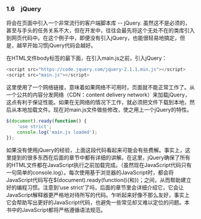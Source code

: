 ### 1.6　jQuery

将会在页面中引入一个非常流行的客户端脚本库 -- jQuery. 虽然这不是必须的，甚至与手头的任务关系不大，但在开发中，往往会最先将这个无处不在的类库引入到网页代码中。在这个例子中，即便没有引入jQuery，也能很轻易地搞定，但是，越早开始习惯jQuery代码会越好。

在HTML文件body标签的最下面，在引入main.js之前，引入jQuery：

```javascript
<script src="https://code.jquery.com/jquery-2.1.1.min.js"></script> 
<script src="main.js"></script>
```

这里使用了一个网络链接，意味着如果网络不可用时，页面就不能正常工作了。从一个公共的内容分发网络（CDN：content delivery network）来加载jQuery，这点有利于保证性能。如果在无网络的情况下工作，就必须把文件下载到本地，然后从本地加载文件。现在对main.js文件做些修改，使之用上一个jQuery的特性。

```javascript
$(document).ready(function() {
    'use strict';
    console.log('main.js loaded');
});
```

如果没有使用jQuery的经验，上面这段代码看起来可能会有些费解。事实上，这里提到的很多东西在后面的章节中都有详细的讲解。在这里，jQuery确保了所有的HTML文件都在JavaScript执行之前加载完成。（虽然现在JavaScript代码只有一句简单的console.log）。每次使用基于浏览器的JavaScript时，都会将JavaScript代码写在$(document).ready(function(){和})；之间，从而帮助建立好的编程习惯。注意到’use strict’了吗，后面的章节里会详细介绍它，它会让JavaScript解释器更严格地对待所写的代码。乍听起来好像不那么友好，事实上它会帮助写出更好的JavaScript代码，也避免一些常见却又难以定位的问题。本书中的JavaScript都将严格遵循语法规范。

